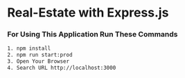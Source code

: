 # Real-Estate with Express.js

### For Using This Application Run These Commands

```bash
1. npm install
2. npm run start:prod
3. Open Your Browser
4. Search URL http://localhost:3000
```
